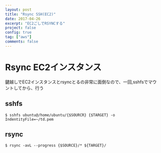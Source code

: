 ```yaml
---
layout: post
title: "Rsync SSH(EC2)"
date: 2017-04-26
excerpt: "EC2ごしでRSYNCする"
project: false
config: true
tag: ["aws"]
comments: false
---
```



# Rsync EC2インスタンス
鍵越しでEC2インスタンスとrsyncとるの非常に面倒なので、一回,sshfsでマウントしてから、行う

## sshfs
```console
$ sshfs ubuntu@/home/ubuntu/{$SOURCR} {$TARGET} -o IndentityFile=~/td.pem
```

## rsync
```console
$ rsync -avL --progress {$SOURCE}/* ${TARGET}/
```
